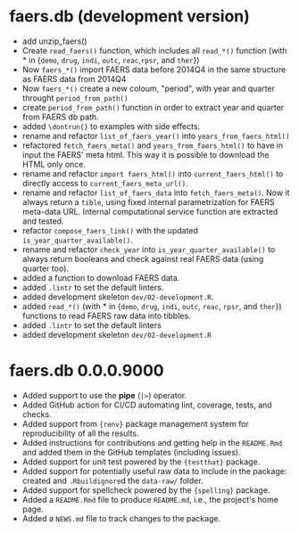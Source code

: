 # faers.db (development version)
* add unzip_faers()
* Create `read_faers()` function, which includes all `read_*()` function
  (with * in {`demo`, `drug`, `indi`, `outc`, `reac`,`rpsr`, and `ther`})
* Now `faers_*()` import FAERS data before 2014Q4 in the same structure
  as FAERS data from 2014Q4
* Now `faers_*()` create a new coloum, "period", with year and quarter
  throught `period_from_path()`
* create `period_from_path()` function in order to extract year and 
  quarter from FAERS db path.
* added `\dontrun{}` to examples with side effects.
* rename and refactor `list_of_faers_year()` into
  `years_from_faers_html()`
* refactored `fetch_faers_meta()` and `years_from_faers_html()` to have
  in input the FAERS' meta html. This way it is possible to download 
  the HTML only once.
* rename and refactor `import faers_html()` into `current_faers_html()`
  to directly access to `current_faers_meta_url()`.
* rename and refactor `list_of_faers_data` into `fetch_faers_meta()`.
    Now it always return a `tible`, using fixed internal parametrization
    for FAERS meta-data URL. Internal computational service function
    are extracted and tested.
* refactor `compose_faers_link()` with the updated
  `is_year_quarter_available()`.
* rename and refactor `check_year` into `is_year_quarter_available()`
  to always return booleans and check against real FAERS data (using 
  quarter too).
* added a function to download FAERS data.
* added `.lintr` to set the default linters.
* added development skeleton `dev/02-development.R`.
* added `read_*()` (with * in {`demo`, `drug`, `indi`, `outc`, `reac`,
  `rpsr`, and `ther`}) functions to read FAERS raw data into tibbles.
* added `.lintr` to set the default linters
* added development skeleton `dev/02-development.R`

# faers.db 0.0.0.9000

* Added support to use the __pipe__ (`|>`) operator.
* Added GitHub action for CI/CD automating lint, coverage, tests, and
  checks.
* Added support from `{renv}` package management system for
  reproducibility of all the results.
* Added instructions for contributions and getting help in the 
  `README.Rmd` and added them in the GitHub templates
  (including issues).
* Added support for unit test powered by the `{testthat}` package.
* Added support for potentially useful raw data to include in the
  package: created and `.Rbuildignore`d the `data-raw/` folder.
* Added support for spellcheck powered by the `{spelling}` package.
* Added a `README.Rmd` file to produce `README.md`, i.e., the project's
  home page.
* Added a `NEWS.md` file to track changes to the package.
